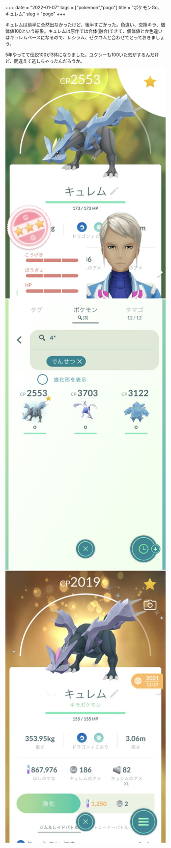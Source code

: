 +++
date = "2022-01-07"
tags = ["pokemon","pogo"]
title = "ポケモンGo、キュレム"
slug = "pogo"
+++

キュレムは前半に全然出なかったけど、後半すごかった。色違い、交換キラ、個体値100という結果。キュレムは原作では合体(融合)できて、個体値とか色違いはキュレムベースになるので、レシラム、ゼクロムと合わせてとっておきましょう。

5年やってて伝説100が3体になりました。ユクシーも100いた気がするんだけど、間違えて逃しちゃったんだろうか。

![](https://raw.githubusercontent.com/syui/img/master/other/pokemongo_20220105_0054.jpg)
![](https://raw.githubusercontent.com/syui/img/master/other/pokemongo_20220105_0055.jpg)
![](https://raw.githubusercontent.com/syui/img/master/other/pokemongo_20220105_0056.jpg)
